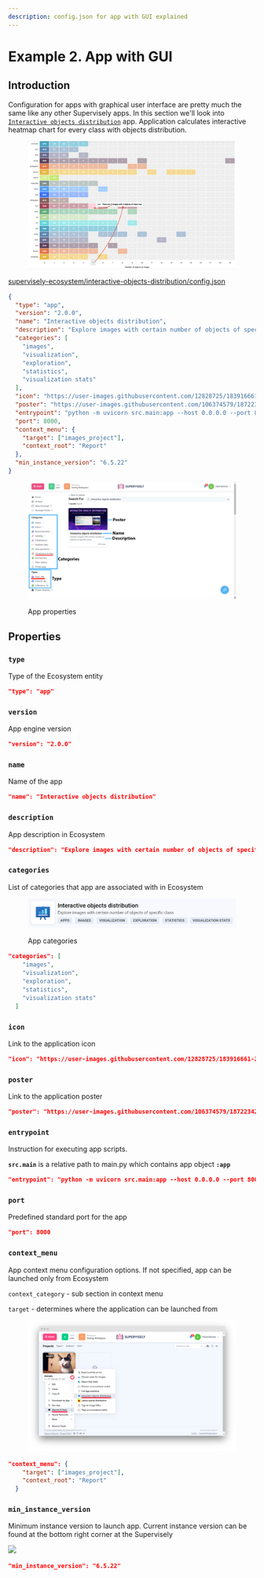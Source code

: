 ```yaml
---
description: config.json for app with GUI explained
---
```


# Example 2. App with GUI

## Introduction

Configuration for apps with graphical user interface are pretty much the same like any other Supervisely apps. In this section we'll look into [`Interactive objects distribution`](https://github.com/supervisely-ecosystem/interactive-objects-distribution) app. Application calculates interactive heatmap chart for every class with objects distribution.

<figure><img src="../../../.gitbook/assets/image (1).png" alt=""><figcaption></figcaption></figure>

[supervisely-ecosystem/interactive-objects-distribution/config.json](https://github.com/supervisely-ecosystem/interactive-objects-distribution/blob/master/config.json)

```json
{
  "type": "app",
  "version": "2.0.0",
  "name": "Interactive objects distribution",
  "description": "Explore images with certain number of objects of specific class",
  "categories": [
    "images",
    "visualization",
    "exploration",
    "statistics",
    "visualization stats"
  ],
  "icon": "https://user-images.githubusercontent.com/12828725/183916661-224ff8cb-a3d1-4b82-a629-def8c6de1db5.png",
  "poster": "https://user-images.githubusercontent.com/106374579/187223426-ec7e0fae-8ba9-48fd-b71f-8680cc0f1b49.png",
  "entrypoint": "python -m uvicorn src.main:app --host 0.0.0.0 --port 8000",
  "port": 8000,
  "context_menu": {
    "target": ["images_project"],
    "context_root": "Report"
  },
  "min_instance_version": "6.5.22"
}
```

<figure><img src="../../../.gitbook/assets/breakdown2.png" alt=""><figcaption><p>App properties</p></figcaption></figure>

## Properties <a href="#properties" id="properties"></a>

### **`type`**

Type of the Ecosystem entity

```json
"type": "app"
```

### **`version`**

App engine version

```json
"version": "2.0.0"
```

### **`name`**

Name of the app

```json
"name": "Interactive objects distribution"
```

### **`description`**

App description in Ecosystem

```json
"description": "Explore images with certain number of objects of specific class"
```

### **`categories`**

List of categories that app are associated with in Ecosystem

<figure><img src="../../../.gitbook/assets/image (5).png" alt=""><figcaption><p>App categories</p></figcaption></figure>

```json
"categories": [
    "images",
    "visualization",
    "exploration",
    "statistics",
    "visualization stats"
  ]
```

### **`icon`**

Link to the application icon

```json
"icon": "https://user-images.githubusercontent.com/12828725/183916661-224ff8cb-a3d1-4b82-a629-def8c6de1db5.png"
```

### **`poster`**

Link to the application poster

```json
"poster": "https://user-images.githubusercontent.com/106374579/187223426-ec7e0fae-8ba9-48fd-b71f-8680cc0f1b49.png"
```

### **`entrypoint`**

Instruction for executing app scripts.

**`src.main`** is a relative path to main.py which contains app object **`:app`**

```json
"entrypoint": "python -m uvicorn src.main:app --host 0.0.0.0 --port 8000"
```

### **`port`**

Predefined standard port for the app

```json
"port": 8000
```

### **`context_menu`**

App context menu configuration options. If not specified, app can be launched only from Ecosystem

`context_category` - sub section in context menu

`target`  - determines where the application can be launched from

<figure><img src="../../../.gitbook/assets/runguiapp.png" alt=""><figcaption></figcaption></figure>

```json
"context_menu": {
    "target": ["images_project"],
    "context_root": "Report"
  }
```

### **`min_instance_version`**

Minimum instance version to launch app. Current instance version can be found at the bottom right corner at the Supervisely

![](<../../../.gitbook/assets/instance\_ver (1).png>)

```json
"min_instance_version": "6.5.22"
```
